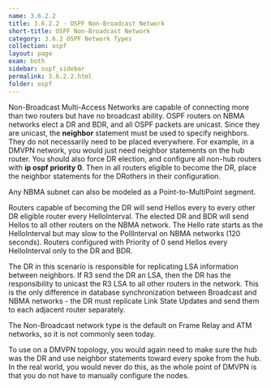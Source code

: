 ```yaml
---
name: 3.6.2.2
title: 3.6.2.2 - OSPF Non-Broadcast Network
short-title: OSPF Non-Broadcast Network
category: 3.6.2 OSPF Network Types
collection: ospf
layout: page
exam: both
sidebar: ospf_sidebar
permalink: 3.6.2.2.html
folder: ospf
---
```

Non-Broadcast Multi-Access Networks are capable of connecting more than two routers but have no broadcast ability. OSPF routers on NBMA networks elect a DR and BDR, and all OSPF packets are unicast. Since they are unicast, the **neighbor** statement must be used to specify neighbors. They do not necessarily need to be placed everywhere. For example, in a DMVPN network, you would just need neighbor statements on the hub router. You should also force DR election, and configure all non-hub routers with **ip ospf priority 0**. Then in all routers eligible to become the DR, place the neighbor statements for the DRothers in their configuration.

Any NBMA subnet can also be modeled as a Point-to-MultiPoint segment.

Routers capable of becoming the DR will send Hellos every to every other DR eligible router every HelloInterval. The elected DR and BDR will send Hellos to all other routers on the NBMA network. The Hello rate starts as the HelloInterval but may slow to the PollInterval on NBMA networks (120 seconds). Routers configured with Priority of 0 send Hellos every HelloInterval only to the DR and BDR.

The DR in this scenario is responsible for replicating LSA information between neighbors. If R3 send the DR an LSA, then the DR has the responsibility to unicast the R3 LSA to all other routers in the network. This is the only difference in database synchronization between Broadcast and NBMA networks - the DR must replicate Link State Updates and send them to each adjacent router separately.

The Non-Broadcast network type is the default on Frame Relay and ATM networks, so it is not commonly seen today.

To use on a DMVPN topology, you would again need to make sure the hub was the DR and use neighbor statements toward every spoke from the hub. In the real world, you would never do this, as the whole point of DMVPN is that you do not have to manually configure the nodes.
